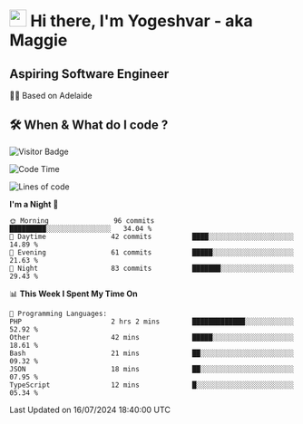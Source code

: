 <h1><img src="https://emojis.slackmojis.com/emojis/images/1531849430/4246/blob-sunglasses.gif?1531849430" width="30"/> Hi there, I'm Yogeshvar - aka Maggie</h1>

## Aspiring Software Engineer
🏂🏻  Based on Adelaide 

## 🛠 When & What do I code ?  

![Visitor Badge](https://visitor-badge.feriirawann.repl.co?username=yogeshvar&repo=yogeshvar&label=Visitors&style=plastic&color=%23457BFF&contentType=svg)

<!--START_SECTION:waka-->
![Code Time](http://img.shields.io/badge/Code%20Time-2%2C909%20hrs%2026%20mins-blue)

![Lines of code](https://img.shields.io/badge/From%20Hello%20World%20I%27ve%20Written-593.1%20thousand%20lines%20of%20code-blue)

**I'm a Night 🦉** 

```text
🌞 Morning                96 commits          █████████░░░░░░░░░░░░░░░░   34.04 % 
🌆 Daytime                42 commits          ████░░░░░░░░░░░░░░░░░░░░░   14.89 % 
🌃 Evening                61 commits          █████░░░░░░░░░░░░░░░░░░░░   21.63 % 
🌙 Night                  83 commits          ███████░░░░░░░░░░░░░░░░░░   29.43 % 
```


📊 **This Week I Spent My Time On** 

```text
💬 Programming Languages: 
PHP                      2 hrs 2 mins        █████████████░░░░░░░░░░░░   52.92 % 
Other                    42 mins             █████░░░░░░░░░░░░░░░░░░░░   18.61 % 
Bash                     21 mins             ██░░░░░░░░░░░░░░░░░░░░░░░   09.32 % 
JSON                     18 mins             ██░░░░░░░░░░░░░░░░░░░░░░░   07.95 % 
TypeScript               12 mins             █░░░░░░░░░░░░░░░░░░░░░░░░   05.34 % 
```


 Last Updated on 16/07/2024 18:40:00 UTC
<!--END_SECTION:waka-->
